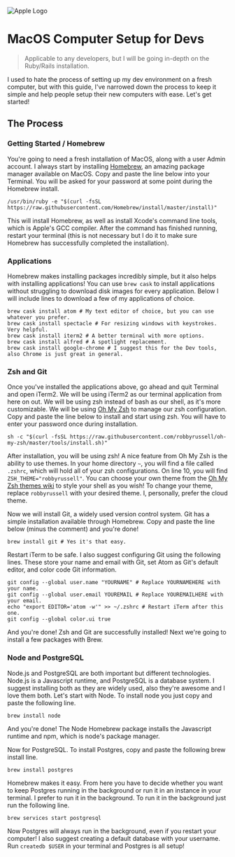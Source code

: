 ![Apple Logo](https://cdn3.iconfinder.com/data/icons/picons-social/57/56-apple-256.png)

# MacOS Computer Setup for Devs
> Applicable to any developers, but I will be going in-depth on the Ruby/Rails installation.

I used to hate the process of setting up my dev environment on a fresh computer, but with this guide, I've narrowed down the process to keep it simple and help people setup their new computers with ease. Let's get started!

## The Process

### Getting Started / Homebrew

You're going to need a fresh installation of MacOS, along with a user Admin account. I always start by installing [Homebrew](https://brew.sh/), an amazing package manager available on MacOS. Copy and paste the line below into your Terminal. You will be asked for your password at some point during the Homebrew install.
```shell
/usr/bin/ruby -e "$(curl -fsSL https://raw.githubusercontent.com/Homebrew/install/master/install)"
```
This will install Homebrew, as well as install Xcode's command line tools, which is Apple's GCC compiler. After the command has finished running, restart your terminal (this is not necessary but I do it to make sure Homebrew has successfully completed the installation).

### Applications

Homebrew makes installing packages incredibly simple, but it also helps with installing applications! You can use `brew cask` to install applications without struggling to download disk images for every application. Below I will include lines to download a few of my applications of choice.
```shell
brew cask install atom # My text editor of choice, but you can use whatever you prefer.
brew cask install spectacle # For resizing windows with keystrokes. Very helpful.
brew cask install iterm2 # A better terminal with more options.
brew cask install alfred # A spotlight replacement.
brew cask install google-chrome # I suggest this for the Dev tools, also Chrome is just great in general.
```

### Zsh and Git

Once you've installed the applications above, go ahead and quit Terminal and open iTerm2. We will be using iTerm2 as our terminal application from here on out. We will be using zsh instead of bash as our shell, as it's more customizable. We will be using [Oh My Zsh](https://github.com/robbyrussell/oh-my-zsh) to manage our zsh configuration. Copy and paste the line below to install and start using zsh. You will have to enter your password once during installation.
```shell
sh -c "$(curl -fsSL https://raw.githubusercontent.com/robbyrussell/oh-my-zsh/master/tools/install.sh)"
```
After installation, you will be using zsh! A nice feature from Oh My Zsh is the ability to use themes. In your home directory `~`, you will find a file called `.zshrc`, which will hold all of your zsh configurations. On line 10, you will find `ZSH_THEME="robbyrussell"`. You can choose your own theme from the [Oh My Zsh themes wiki](https://github.com/robbyrussell/oh-my-zsh/wiki/themes) to style your shell as you wish! To change your theme, replace `robbyrussell` with your desired theme. I, personally, prefer the cloud theme.  

Now we will install Git, a widely used version control system. Git has a simple installation available through Homebrew. Copy and paste the line below (minus the comment) and you're done!
```shell
brew install git # Yes it's that easy.
```
Restart iTerm to be safe. I also suggest configuring Git using the following lines. These store your name and email with Git, set Atom as Git's default editor, and color code Git information.
```shell
git config --global user.name "YOURNAME" # Replace YOURNAMEHERE with your name.
git config --global user.email YOUREMAIL # Replace YOUREMAILHERE with your email.
echo "export EDITOR='atom -w'" >> ~/.zshrc # Restart iTerm after this one.
git config --global color.ui true
```
And you're done! Zsh and Git are successfully installed! Next we're going to install a few packages with Brew.

### Node and PostgreSQL

Node.js and PostgreSQL are both important but different technologies. Node.js is a Javascript runtime, and PostgreSQL is a database system. I suggest installing both as they are widely used, also they're awesome and I love them both. Let's start with Node. To install node you just copy and paste the following line.
```shell
brew install node
```
And you're done! The Node Homebrew package installs the Javascript runtime and npm, which is node's package manager.  

Now for PostgreSQL. To install Postgres, copy and paste the following brew install line.
```shell
brew install postgres
```
Homebrew makes it easy. From here you have to decide whether you want to keep Postgres running in the background or run it in an instance in your terminal. I prefer to run it in the background. To run it in the background just run the following line.
```shell
brew services start postgresql
```
Now Postgres will always run in the background, even if you restart your computer! I also suggest creating a default database with your username. Run `createdb $USER` in your terminal and Postgres is all setup!
